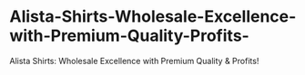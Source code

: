 # Alista-Shirts-Wholesale-Excellence-with-Premium-Quality-Profits-
Alista Shirts: Wholesale Excellence with Premium Quality &amp; Profits!
